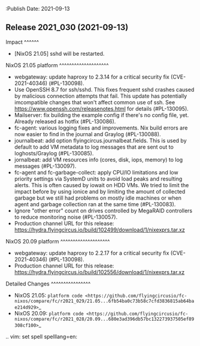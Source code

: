 :Publish Date: 2021-09-13

Release 2021_030 (2021-09-13)
-----------------------------

Impact
^^^^^^

* [NixOS 21.05] sshd will be restarted.


NixOS 21.05 platform
^^^^^^^^^^^^^^^^^^^^

* webgateway: update haproxy to 2.3.14 for a critical security fix (CVE-2021-40346) (#PL-130098).
* Use OpenSSH 8.7 for ssh/sshd. This fixes frequent sshd crashes caused by
  malicious connection attempts that fail. This update has potentially
  imcompatible changes that won't affect common use of ssh.
  See https://www.openssh.com/releasenotes.html for details (#PL-130095).
* Mailserver: fix building the example config if there's no config file, yet.
  Already released as hotfix (#PL-130086).
* fc-agent: various logging fixes and improvements. Nix build errors are now
  easier to find in the journal and Graylog (#PL-130088).
* journalbeat: add option flyingcircus.journalbeat.fields.
  This is used by default to add VM metadata to log messages that are sent out
  to loghosts/Graylog (#PL-130085).
* jornalbeat: add VM resources info (cores, disk, iops, memory) to log messages (#PL-130097).
* fc-agent and fc-garbage-collect: apply CPU/IO limitations and low priority
  settings via SystemD units to avoid load peaks and resulting alerts.
  This is often caused by iowait on HDD VMs.
  We tried to limit the impact before by using ionice and by limiting the
  amount of collected garbage but we still had problems on mostly idle
  machines or when agent and garbage collection ran at the same time (#PL-130083).
* Ignore "other error" count on drives controlled by MegaRAID controllers to
  reduce monitoring noise (#PL-130057).
* Production channel URL for this release: https://hydra.flyingcircus.io/build/102499/download/1/nixexprs.tar.xz

NixOS 20.09 platform
^^^^^^^^^^^^^^^^^^^^

* webgateway: update haproxy to 2.2.17 for a critical security fix (CVE-2021-40346) (#PL-130098).
* Production channel URL for this release: https://hydra.flyingcircus.io/build/102556/download/1/nixexprs.tar.xz


Detailed Changes
^^^^^^^^^^^^^^^^

* NixOS 21.05: `platform code <https://github.com/flyingcircusio/fc-nixos/compare/fc/r2021_029/21.05...6fb54ba0c73b58c7cfd3836815ab64bae214d929>`_
* NixOS 20.09: `platform code <https://github.com/flyingcircusio/fc-nixos/compare/fc/r2021_028/20.09...680e3ad396db57bc132273937505ef89308cf100>`_


.. vim: set spell spelllang=en:
